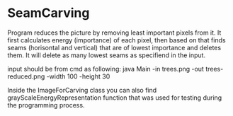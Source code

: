 # SeamCarving
Program reduces the picture by removing least important pixels from it. It first calculates energy (importance) of each pixel, then based on that finds seams (horisontal and vertical) that are of lowest importance and deletes them. It will delete as many lowest seams as specifiend in the input.

input should be from cmd as following:
java Main -in trees.png -out trees-reduced.png -width 100 -height 30


Inside the ImageForCarving class you can also find grayScaleEnergyRepresentation function that was used for testing during the programming process. 
